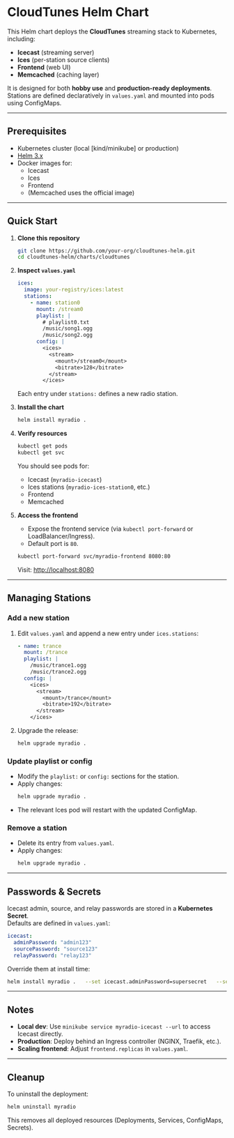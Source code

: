 # CloudTunes Helm Chart

This Helm chart deploys the **CloudTunes** streaming stack to Kubernetes, including:

- **Icecast** (streaming server)
- **Ices** (per-station source clients)
- **Frontend** (web UI)
- **Memcached** (caching layer)

It is designed for both **hobby use** and **production-ready deployments**.  
Stations are defined declaratively in `values.yaml` and mounted into pods using ConfigMaps.

---

## Prerequisites

- Kubernetes cluster (local [kind/minikube] or production)
- [Helm 3.x](https://helm.sh/docs/intro/install/)
- Docker images for:
  - Icecast
  - Ices
  - Frontend
  - (Memcached uses the official image)

---

## Quick Start

1. **Clone this repository**
   ```bash
   git clone https://github.com/your-org/cloudtunes-helm.git
   cd cloudtunes-helm/charts/cloudtunes
   ```

2. **Inspect `values.yaml`**
   ```yaml
   ices:
     image: your-registry/ices:latest
     stations:
       - name: station0
         mount: /stream0
         playlist: |
           # playlist0.txt
           /music/song1.ogg
           /music/song2.ogg
         config: |
           <ices>
             <stream>
               <mount>/stream0</mount>
               <bitrate>128</bitrate>
             </stream>
           </ices>
   ```

   Each entry under `stations:` defines a new radio station.

3. **Install the chart**
   ```bash
   helm install myradio .
   ```

4. **Verify resources**
   ```bash
   kubectl get pods
   kubectl get svc
   ```

   You should see pods for:
   - Icecast (`myradio-icecast`)
   - Ices stations (`myradio-ices-station0`, etc.)
   - Frontend
   - Memcached

5. **Access the frontend**
   - Expose the frontend service (via `kubectl port-forward` or LoadBalancer/Ingress).
   - Default port is `80`.

   ```bash
   kubectl port-forward svc/myradio-frontend 8080:80
   ```

   Visit: [http://localhost:8080](http://localhost:8080)

---

## Managing Stations

### Add a new station
1. Edit `values.yaml` and append a new entry under `ices.stations`:
   ```yaml
   - name: trance
     mount: /trance
     playlist: |
       /music/trance1.ogg
       /music/trance2.ogg
     config: |
       <ices>
         <stream>
           <mount>/trance</mount>
           <bitrate>192</bitrate>
         </stream>
       </ices>
   ```

2. Upgrade the release:
   ```bash
   helm upgrade myradio .
   ```

### Update playlist or config
- Modify the `playlist:` or `config:` sections for the station.
- Apply changes:
  ```bash
  helm upgrade myradio .
  ```
- The relevant Ices pod will restart with the updated ConfigMap.

### Remove a station
- Delete its entry from `values.yaml`.
- Apply changes:
  ```bash
  helm upgrade myradio .
  ```

---

## Passwords & Secrets

Icecast admin, source, and relay passwords are stored in a **Kubernetes Secret**.  
Defaults are defined in `values.yaml`:

```yaml
icecast:
  adminPassword: "admin123"
  sourcePassword: "source123"
  relayPassword: "relay123"
```

Override them at install time:

```bash
helm install myradio .   --set icecast.adminPassword=supersecret   --set icecast.sourcePassword=streamkey   --set icecast.relayPassword=relaykey
```

---

## Notes

- **Local dev**: Use `minikube service myradio-icecast --url` to access Icecast directly.
- **Production**: Deploy behind an Ingress controller (NGINX, Traefik, etc.).
- **Scaling frontend**: Adjust `frontend.replicas` in `values.yaml`.

---

## Cleanup

To uninstall the deployment:

```bash
helm uninstall myradio
```

This removes all deployed resources (Deployments, Services, ConfigMaps, Secrets).
